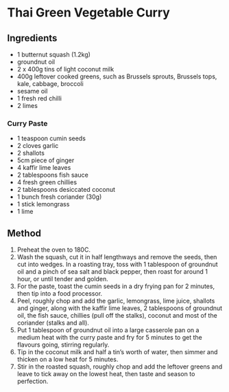 # Thai Green Vegetable Curry

## Ingredients

- 1 butternut squash (1.2kg)
- groundnut oil
- 2 x 400g tins of light coconut milk
- 400g leftover cooked greens, such as Brussels sprouts, Brussels tops, kale, cabbage, broccoli
- sesame oil
- 1 fresh red chilli
- 2 limes

### Curry Paste

- 1 teaspoon cumin seeds
- 2 cloves garlic
- 2 shallots
- 5cm piece of ginger
- 4 kaffir lime leaves
- 2 tablespoons fish sauce
- 4 fresh green chillies
- 2 tablespoons desiccated coconut
- 1 bunch fresh coriander (30g)
- 1 stick lemongrass
- 1 lime

## Method

1. Preheat the oven to 180C.
2. Wash the squash, cut it in half lengthways and remove the seeds, then cut into wedges. In a roasting tray, toss with 1 tablespoon of groundnut oil and a pinch of sea salt and black pepper, then roast for around 1 hour, or until tender and golden.
3. For the paste, toast the cumin seeds in a dry frying pan for 2 minutes, then tip into a food processor.
4. Peel, roughly chop and add the garlic, lemongrass, lime juice, shallots and ginger, along with the kaffir lime leaves, 2 tablespoons of groundnut oil, the fish sauce, chillies (pull off the stalks), coconut and most of the coriander (stalks and all).
5. Put 1 tablespoon of groundnut oil into a large casserole pan on a medium heat with the curry paste and fry for 5 minutes to get the flavours going, stirring regularly.
6. Tip in the coconut milk and half a tin’s worth of water, then simmer and thicken on a low heat for 5 minutes.
7. Stir in the roasted squash, roughly chop and add the leftover greens and leave to tick away on the lowest heat, then taste and season to perfection.
